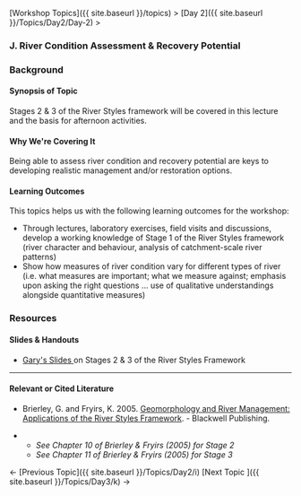 [Workshop Topics]({{ site.baseurl }}/topics)‎ > ‎[Day 2]({{ site.baseurl }}/Topics/Day2/Day-2)‎ >

### J. River Condition Assessment & Recovery Potential



### Background

#### Synopsis of Topic

Stages 2 & 3 of the River Styles framework will be covered in this lecture and the basis for afternoon activities.



#### Why We're Covering It

Being able to assess river condition and recovery potential are keys to developing realistic management and/or restoration options.

 

#### Learning Outcomes

This topics helps us with the following learning outcomes for the workshop:

- Through lectures, laboratory exercises, field visits and discussions, develop a working knowledge of Stage 1 of the River Styles framework (river character and behaviour, analysis of catchment-scale river patterns) 
- Show how measures of river condition vary for different types of river (i.e. what measures are important; what we measure against; emphasis upon asking the right questions … use of qualitative understandings alongside quantitative measures)



### Resources

#### Slides & Handouts

- [Gary's Slides ](http://etal.usu.edu/Workshops/RiverStyles/2013/RS%205%20Stages%202%20&%203.pdf)on Stages 2 & 3 of the River Styles Framework

------

#### Relevant or Cited Literature

- Brierley, G. and Fryirs, K. 2005. [Geomorphology and River Management: Applications of the River Styles Framework](http://www.wiley.com/WileyCDA/WileyTitle/productCd-1405115165.html). - Blackwell Publishing.

- - *See Chapter 10 of Brierley & Fryirs (2005) for Stage 2*
  - *See Chapter 11 of Brierley & Fryirs (2005) for Stage 3*



← [Previous Topic]({{ site.baseurl }}/Topics/Day2/i)                [Next Topic ]({{ site.baseurl }}/Topics/Day3/k)   →